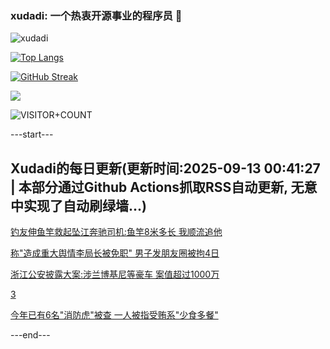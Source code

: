 ### xudadi: 一个热衷开源事业的程序员 👋

![xudadi](https://github-readme-stats-git-masterorgs-github-readme-stats-team.vercel.app/api?username=xudadi)

[![Top Langs](https://github-readme-stats.vercel.app/api/top-langs/?username=xudadi)](https://github.com/anuraghazra/github-readme-stats)

[![GitHub Streak](https://streak-stats.demolab.com?user=xudadi&locale=zh_Hans)](https://git.io/streak-stats)

![](https://raw.githubusercontent.com/xudadi/xudadi/main/assets/github-contribution-grid-snake.svg)

![VISITOR+COUNT](https://komarev.com/ghpvc/?username=xudadi&label=VISITOR+COUNT)


---start---

## Xudadi的每日更新(更新时间:2025-09-13 00:41:27 | 本部分通过Github Actions抓取RSS自动更新, 无意中实现了自动刷绿墙...)

[钓友伸鱼竿救起坠江奔驰司机:鱼竿8米多长 我顺流追他](https://m.163.com/news/article/K9774RQL05561G0D.html)

[称"造成重大舆情李局长被免职" 男子发朋友圈被拘4日](https://m.163.com/news/article/K96VC9SB053469LG.html)

[浙江公安披露大案:涉兰博基尼等豪车 案值超过1000万](https://m.163.com/news/article/K972GA33053469LG.html)

[3](https://m.163.com/touch/news/sub/domestic)

[今年已有6名"消防虎"被查 一人被指受贿系"少食多餐"](https://m.163.com/news/article/K96NTCTU0514BE2Q.html)

---end---
